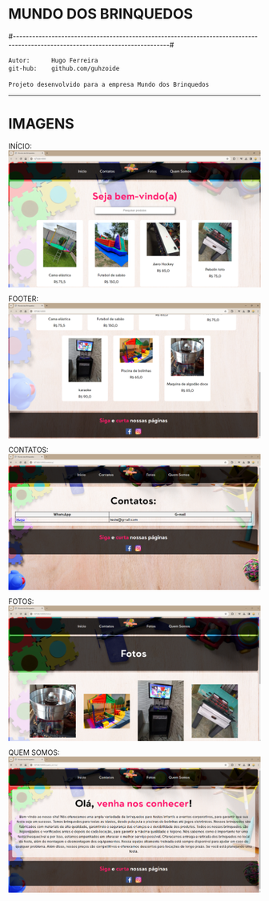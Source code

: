 # MUNDO DOS BRINQUEDOS

#------------------------------------------------------------------------------------------------------------------------------#
	
	Autor:		Hugo Ferreira                                                       
	git-hub:	github.com/guhzoide                                                     

	Projeto desenvolvido para a empresa Mundo dos Brinquedos
-----------------------------------------------------------------------------------------------------------------------------------------------------------------------

# IMAGENS
INÍCIO:
<img align="center" alt="home-sem-menu" src="https://github.com/guhzoide/mundo_dos_brinquedos/blob/master/project_images/inicio.png">

FOOTER:
<img align="center" alt="home-sem-menu" src="https://github.com/guhzoide/mundo_dos_brinquedos/blob/master/project_images/inicio_footer.png">

CONTATOS:
<img align="center" alt="home-sem-menu" src="https://github.com/guhzoide/mundo_dos_brinquedos/blob/master/project_images/contatos.png">

FOTOS:
<img align="center" alt="home-sem-menu" src="https://github.com/guhzoide/mundo_dos_brinquedos/blob/master/project_images/fotos.png">

QUEM SOMOS:
<img align="center" alt="home-sem-menu" src="https://github.com/guhzoide/mundo_dos_brinquedos/blob/master/project_images/quem_somos.png">
